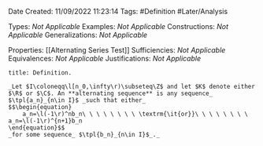 <div class="topSpace"></div>

Date Created: 11/09/2022 11:23:14
Tags: #Definition #Later/Analysis

Types: _Not Applicable_
Examples: _Not Applicable_
Constructions: _Not Applicable_
Generalizations: _Not Applicable_

Properties: [[Alternating Series Test]]
Sufficiencies: _Not Applicable_
Equivalences: _Not Applicable_
Justifications: _Not Applicable_

``` ad-Definition
title: Definition.

_Let $I\coloneqq\l[n_0,\infty\r)\subseteq\Z$ and let $K$ denote either $\R$ or $\C$. An **alternating sequence** is any sequence_ $\tpl{a_n}_{n\in I}$ _such that either_
$$\begin{equation}
    a_n=\l(-1\r)^nb_n\ \ \ \ \ \ \ \ \textrm{\it{or}}\ \ \ \ \ \ \ \ a_n=\l(-1\r)^{n+1}b_n
\end{equation}$$
_for some sequence_ $\tpl{b_n}_{n\in I}$_._

```
